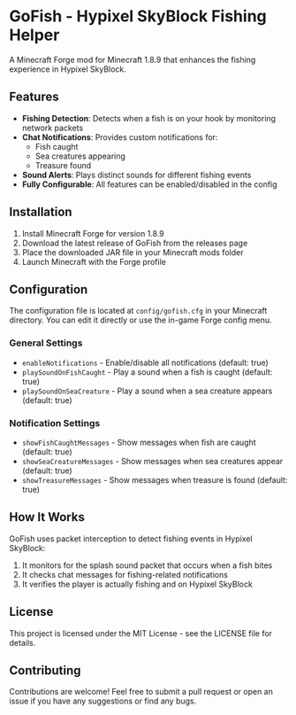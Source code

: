 # GoFish - Hypixel SkyBlock Fishing Helper

A Minecraft Forge mod for Minecraft 1.8.9 that enhances the fishing experience in Hypixel SkyBlock.

## Features

- **Fishing Detection**: Detects when a fish is on your hook by monitoring network packets
- **Chat Notifications**: Provides custom notifications for:
  - Fish caught
  - Sea creatures appearing
  - Treasure found
- **Sound Alerts**: Plays distinct sounds for different fishing events
- **Fully Configurable**: All features can be enabled/disabled in the config

## Installation

1. Install Minecraft Forge for version 1.8.9
2. Download the latest release of GoFish from the releases page
3. Place the downloaded JAR file in your Minecraft mods folder
4. Launch Minecraft with the Forge profile

## Configuration

The configuration file is located at `config/gofish.cfg` in your Minecraft directory. You can edit it directly or use the in-game Forge config menu.

### General Settings

- `enableNotifications` - Enable/disable all notifications (default: true)
- `playSoundOnFishCaught` - Play a sound when a fish is caught (default: true)
- `playSoundOnSeaCreature` - Play a sound when a sea creature appears (default: true)

### Notification Settings

- `showFishCaughtMessages` - Show messages when fish are caught (default: true)
- `showSeaCreatureMessages` - Show messages when sea creatures appear (default: true)
- `showTreasureMessages` - Show messages when treasure is found (default: true)

## How It Works

GoFish uses packet interception to detect fishing events in Hypixel SkyBlock:

1. It monitors for the splash sound packet that occurs when a fish bites
2. It checks chat messages for fishing-related notifications
3. It verifies the player is actually fishing and on Hypixel SkyBlock

## License

This project is licensed under the MIT License - see the LICENSE file for details.

## Contributing

Contributions are welcome! Feel free to submit a pull request or open an issue if you have any suggestions or find any bugs. 